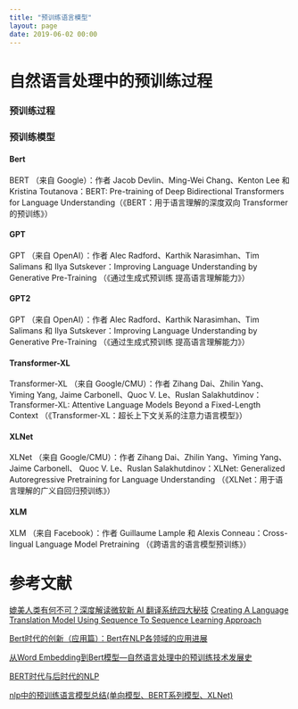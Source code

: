```yaml
---
title: "预训练语言模型"
layout: page
date: 2019-06-02 00:00
---
```


# 自然语言处理中的预训练过程
### 预训练过程


### 预训练模型
#### Bert
BERT （来⾃ Google）：作者 Jacob Devlin、Ming-Wei Chang、Kenton Lee 和 Kristina
Toutanova：BERT: Pre-training of Deep Bidirectional Transformers for Language
Understanding（《BERT：⽤于语⾔理解的深度双向 Transformer 的预训练》）
#### GPT
GPT （来⾃ OpenAI）：作者 Alec Radford、Karthik Narasimhan、Tim Salimans 和 Ilya
Sutskever：Improving Language Understanding by Generative Pre-Training （《通过⽣成式预训练
提⾼语⾔理解能⼒》）

#### GPT2
GPT （来⾃ OpenAI）：作者 Alec Radford、Karthik Narasimhan、Tim Salimans 和 Ilya
Sutskever：Improving Language Understanding by Generative Pre-Training （《通过⽣成式预训练
提⾼语⾔理解能⼒》）

#### Transformer-XL
Transformer-XL （来⾃ Google/CMU）：作者 Zihang Dai、Zhilin Yang、Yiming Yang, Jaime
Carbonell、Quoc V. Le、Ruslan Salakhutdinov：Transformer-XL: Attentive Language Models
Beyond a Fixed-Length Context （《Transformer-XL：超⻓上下⽂关系的注意⼒语⾔模型》）

#### XLNet
XLNet （来⾃ Google/CMU）：作者 Zihang Dai、Zhilin Yang、Yiming Yang、Jaime Carbonell、
Quoc V. Le、Ruslan Salakhutdinov：XLNet: Generalized Autoregressive Pretraining for Language
Understanding （《XLNet：⽤于语⾔理解的⼴义⾃回归预训练》）

#### XLM
XLM （来⾃ Facebook）：作者 Guillaume Lample 和 Alexis Conneau：Cross-lingual Language
Model Pretraining （《跨语⾔的语⾔模型预训练》）










# 参考文献
[媲美人类有何不可？深度解读微软新 AI 翻译系统四大秘技](https://www.leiphone.com/news/201803/yPQ7a4XMY7En4HBQ.html?ulu-rcmd=0_5021df_hot_3_5e51c35be24c4967abf6c0eaec9dc253)
[Creating A Language Translation Model Using Sequence To Sequence Learning Approach](https://chunml.github.io/ChunML.github.io/project/Sequence-To-Sequence/)

[Bert时代的创新（应用篇）：Bert在NLP各领域的应用进展](https://zhuanlan.zhihu.com/p/68446772)

[从Word Embedding到Bert模型—自然语言处理中的预训练技术发展史](https://zhuanlan.zhihu.com/p/49271699)

[BERT时代与后时代的NLP](https://zhuanlan.zhihu.com/p/66676144)

[nlp中的预训练语言模型总结(单向模型、BERT系列模型、XLNet)](https://zhuanlan.zhihu.com/p/76912493)